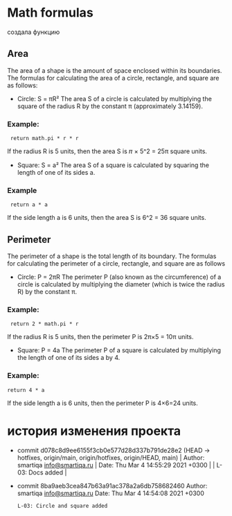# Math formulas
создала функцию

## Area
The area of a shape is the amount of space enclosed within its boundaries. The formulas for calculating the area of a circle, rectangle, and square are as follows:

- Circle: S = πR²
The area S of a circle is calculated by multiplying the square of the radius R by the constant π (approximately 3.14159).
### Example:
```
 return math.pi * r * r
```
If the radius R is 5 units, then the area S is 𝜋 × 5^2 = 25π square units.

- Square: S = a²
The area S of a square is calculated by squaring the length of one of its sides a.
### Example
```
 return a * a
```
If the side length a is 6 units, then the area S is 6^2 = 36 square units.

## Perimeter
The perimeter of a shape is the total length of its boundary. The formulas for calculating the perimeter of a circle, rectangle, and square are as follows

- Circle: P = 2πR
The perimeter P (also known as the circumference) of a circle is calculated by multiplying the diameter (which is twice the radius R) by the constant π.
### Example: 
```
 return 2 * math.pi * r
```
If the radius R is 5 units, then the perimeter P is 2π×5 = 10π units.

- Square: P = 4a
The perimeter P of a square is calculated by multiplying the length of one of its sides a by 4.
### Example: 
```
return 4 * a
```
If the side length a is 6 units, then the perimeter P is 4×6=24 units.

# история изменения проекта
* commit d078c8d9ee6155f3cb0e577d28d337b791de28e2 (HEAD -> hotfixes, origin/main, origin/hotfixes, origin/HEAD, main)
| Author: smartiqa <info@smartiqa.ru>
| Date:   Thu Mar 4 14:55:29 2021 +0300
| 
|     L-03: Docs added
| 
* commit 8ba9aeb3cea847b63a91ac378a2a6db758682460
  Author: smartiqa <info@smartiqa.ru>
  Date:   Thu Mar 4 14:54:08 2021 +0300
  
      L-03: Circle and square added